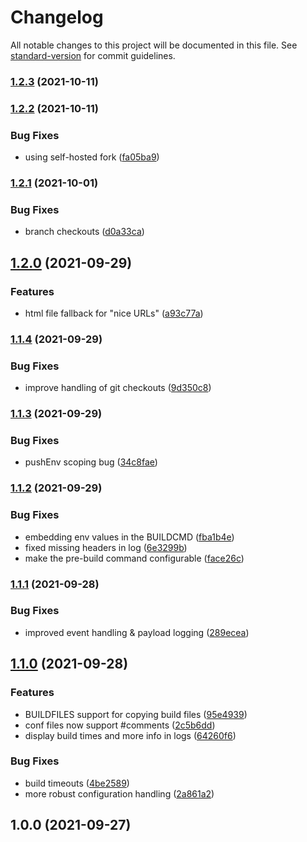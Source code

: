 # Changelog

All notable changes to this project will be documented in this file. See [standard-version](https://github.com/conventional-changelog/standard-version) for commit guidelines.

### [1.2.3](https://github.com/flaki/daemon/compare/v1.2.2...v1.2.3) (2021-10-11)

### [1.2.2](https://github.com/flaki/daemon/compare/v1.2.1...v1.2.2) (2021-10-11)


### Bug Fixes

* using self-hosted fork ([fa05ba9](https://github.com/flaki/daemon/commit/fa05ba9e2f2da870b64b37d0af67b0f9379ecc67))

### [1.2.1](https://github.com/flaki/daemon/compare/v1.2.0...v1.2.1) (2021-10-01)


### Bug Fixes

* branch checkouts ([d0a33ca](https://github.com/flaki/daemon/commit/d0a33ca9929b02ae3f4297dbd762e377e7083d6d))

## [1.2.0](https://github.com/flaki/daemon/compare/v1.1.4...v1.2.0) (2021-09-29)


### Features

* html file fallback for "nice URLs" ([a93c77a](https://github.com/flaki/daemon/commit/a93c77a8e8fa8592bb507e328cd3651588215aff))

### [1.1.4](https://github.com/flaki/daemon/compare/v1.1.3...v1.1.4) (2021-09-29)


### Bug Fixes

* improve handling of git checkouts ([9d350c8](https://github.com/flaki/daemon/commit/9d350c8241338a95e6e7759a0c2a7af1f7bf03fe))

### [1.1.3](https://github.com/flaki/daemon/compare/v1.1.2...v1.1.3) (2021-09-29)


### Bug Fixes

* pushEnv scoping bug ([34c8fae](https://github.com/flaki/daemon/commit/34c8faeea3e3c569cc887de464c99ea74a5addd1))

### [1.1.2](https://github.com/flaki/daemon/compare/v1.1.1...v1.1.2) (2021-09-29)


### Bug Fixes

* embedding env values in the BUILDCMD ([fba1b4e](https://github.com/flaki/daemon/commit/fba1b4e6c39b8740e1f63af5335f2e4db6583114))
* fixed missing headers in log ([6e3299b](https://github.com/flaki/daemon/commit/6e3299b3b7476d5c32df4baafd086b6be6edcc0a))
* make the pre-build command configurable ([face26c](https://github.com/flaki/daemon/commit/face26c8650e0bf0dea90e6c690057fba7c92225))

### [1.1.1](https://github.com/flaki/daemon/compare/v1.1.0...v1.1.1) (2021-09-28)


### Bug Fixes

* improved event handling & payload logging ([289ecea](https://github.com/flaki/daemon/commit/289ecea4174a0181acbbbb229d58068b6a986171))

## [1.1.0](https://github.com/flaki/daemon/compare/v1.0.0...v1.1.0) (2021-09-28)


### Features

* BUILDFILES support for copying build files ([95e4939](https://github.com/flaki/daemon/commit/95e4939c8eac3dd4d7599ae738e639350f6ffc39))
* conf files now support #comments ([2c5b6dd](https://github.com/flaki/daemon/commit/2c5b6ddc9b8fc532d4cf8569776ccedaed41549f))
* display build times and more info in logs ([64260f6](https://github.com/flaki/daemon/commit/64260f60d3be3208176faee1e878a472df53f8c5))


### Bug Fixes

* build timeouts ([4be2589](https://github.com/flaki/daemon/commit/4be2589260b27c5626c6500c1a6a779da1e973cf))
* more robust configuration handling ([2a861a2](https://github.com/flaki/daemon/commit/2a861a2a31ae32d4f714338c20e2a84d3efe1854))

## 1.0.0 (2021-09-27)
